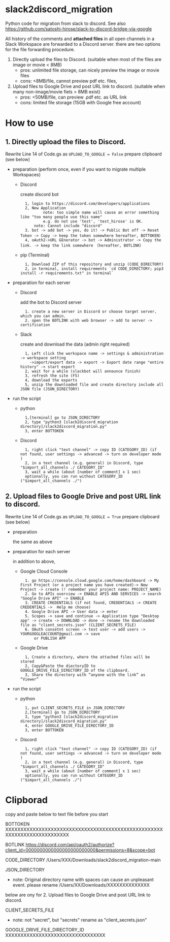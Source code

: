 # slack2discord_migration
Python code for migration from slack to discord.
See also https://github.com/satoshi-hirose/slack-to-discord-bridge-via-google

All history of the comments and **attached files** in all open channels in a Slack Workspace are forwarded to a Discord server.
there are two options for the file forwarding procedure.

   1. Directly upload the files to Discord. (suitable when most of the files are image or movie < 8MB)  
        - pros: unlimited file storage, can nicely preview the image or movie files 
        - cons: <8MB/file, cannot preview pdf etc. files, 
   2. Upload files to Google Drive and post URL link to discord. (suitable when many non-image/movie fiels > 8MB exist)  
        - pros: <50MB/file, can preview .pdf etc. as URL link 
        - cons: limited file storage (15GB with Google free account)


# How to use
## 1. Directly upload the files to Discord.
Rewrite Line 14 of Code.gs as `UPLOAD_TO_GOOGLE = False`
prepare clipboard (see below)

- preparation (perform once, even if you want to migrate multiple Workspaces)

    - Discord
    
	   create discord bot
      
		    1, login to https://discord.com/developers/applications
		    2, New Application 
     			    note: too simple name will cause an error something like "too many people use this name"
		            e.g. do not use 'test', 'test_hirose' is OK.
			    note: Cannot include "discord"
		    3. bot -> add bot -> yes, do it! -> Public Bot off -> Reset Token -> Copy -> keep the token somewhere hereafter, BOTTOKEN）
		    4, oAuth2->URL GEnerator -> bot -> Administrator -> Copy the link. -> keep the link somewhere　（hereafter, BOTLINK）


    - pip (Terminal)
   		
		    1, Download ZIP of this repository and unzip (CODE_DIRECTORY)
		    2, in terminal, install requirements `cd CODE_DIRECTORY; pip3 install -r requirements.txt" in terminal`

- preparation for each server

    - Discord
	 
      add the bot to Discord server
      
		    1. create a new server in Discord or choose target server, which you can admin.
		    2. open the BOTLINK with web browser -> add to server -> certification

    - Slack
     
	    create and download the data (admin right required)
      
		    1, Left click the workspace name -> settings & administration -> workspace setting 
              ->import/export data -> export -> Export date range "entire history" -> start export
		    2, wait for a while (slackbot will announce finish)
		    3, refresh the site (F5)
		    4, download the exports
		    5, unzip the downloaded file and create directory include all JSON file (JSON_DIRECTORY)

- run the script

    - python
    
		    1,[terminal] go to JSON_DIRECTORY
		    2, type "python3 [slack2discord_migration directory]/slack2discord_migration.py"
		    3, enter BOTTOKEN

    - Discord
    
		    1, right click "text channel" -> copy ID (CATEGORY_ID) (if not found, user settings -> advanced -> turn on developer mode )
		    2, in a text channel (e.g. general) in Discord, type "$import_all_channels ./ CATEGORY_ID"
		    3, wait a while (about [number of comment] x 1 sec)
		    optionally, you can run without CATEGORY_ID ("$import_all_channels ./")

## 2. Upload files to Google Drive and post URL link to discord.
Rewrite Line 14 of Code.gs as `UPLOAD_TO_GOOGLE = True`
prepare clipboard (see below)

- preparation

     the same as above

- preparation for each server

     in addition to above, 
    - Google Cloud Console
      
		    1. go https://console.cloud.google.com/home/dashboard -> My First Project (or a project name you have created)-> New Project -> create (! remember your project name: PROJECT_NAME)
		    2. Go to APIs overview -> ENABLE APIS AND SERVICES -> search "Google Drive API" -> ENABLE 
		    3. CREATE CREDENTIALS (if not found, CREDENTIALS -> CREATE CREDENTIALS ->  Help me choose)
		    4. Google Drive API -> User data -> enter 
		    5. Scopes -> save and continue -> Application type "Desktop app" -> create -> DOWNLOAD -> done -> rename the downloaded file as "client_secrets.json" (CLIENT_SECRETS_FILE)
		    6. OAuth consetnt screen -> test user -> add users -> YOURGOOGLEACCOUNT@gmail.com -> save
		        or PUBLISH APP

    - Google Drive
		    
		    1, Create a directory, where the attached files will be stored
		    2, Copy&Paste the diectoryID to GOOGLE_DRIVE_FILE_DIRECTORY_ID of the clipboard.
		    3, Share the directory with “anyone with the link” as “Viewer”

- run the script

    - python
    
		    1, put CLIENT_SECRETS_FILE in JSON_DIRECTORY
		    2,[terminal] go to JSON_DIRECTORY
		    3, type "python3 [slack2discord_migration directory]/slack2discord_migration.py"
		    4, enter GOOGLE_DRIVE_FILE_DIRECTORY_ID
		    3, enter BOTTOKEN

    - Discord
    
		    1, right click "text channel" -> copy ID (CATEGORY_ID) (if not found, user settings -> advanced -> turn on developer mode )
		    2, in a text channel (e.g. general) in Discord, type "$import_all_channels ./ CATEGORY_ID"
		    3, wait a while (about [number of comment] x 1 sec)
		    optionally, you can run without CATEGORY_ID ("$import_all_channels ./")

# Clipborad
 copy and paste below to text file before you start
 
 BOTTOKEN
XXXXXXXXXXXXXXXXXXXXXXXXXXXXXXXXXXXXXXXXXXXXXXXXXXXXXXXXXXXXXXXXXXXXXXXXX

BOTLINK
https://discord.com/api/oauth2/authorize?client_id=0000000000000000000000000&permissions=8&scope=bot

CODE_DIRECTORY
/Users/XXX/Downloads/slack2discord_migration-main

JSON_DIRECTORY 
* note: Original directory name with spaces can cause an unpleasant event. please rename 
/Users/XX/Downloads/XXXXXXXXXXXXXX


below are ony for 2. Upload files to Google Drive and post URL link to discord.

CLIENT_SECRETS_FILE
* note:  not "secret", but "secrets" 
rename as "client_secrets.json"

GOOGLE_DRIVE_FILE_DIRECTORY_ID
XXXXXXXXXXXXXXXXXXXXXXXXXXXXXXXXX
